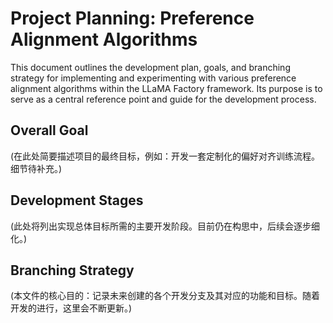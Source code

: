 # Project Planning: Preference Alignment Algorithms

This document outlines the development plan, goals, and branching strategy for implementing and experimenting with various preference alignment algorithms within the LLaMA Factory framework. Its purpose is to serve as a central reference point and guide for the development process. 

## Overall Goal

(在此处简要描述项目的最终目标，例如：开发一套定制化的偏好对齐训练流程。细节待补充。)

## Development Stages

(此处将列出实现总体目标所需的主要开发阶段。目前仍在构思中，后续会逐步细化。)

## Branching Strategy

(本文件的核心目的：记录未来创建的各个开发分支及其对应的功能和目标。随着开发的进行，这里会不断更新。) 
